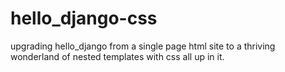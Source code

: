 # hello_django-css
upgrading hello_django from a single page html site to a thriving wonderland of nested templates with css all up in it. 
